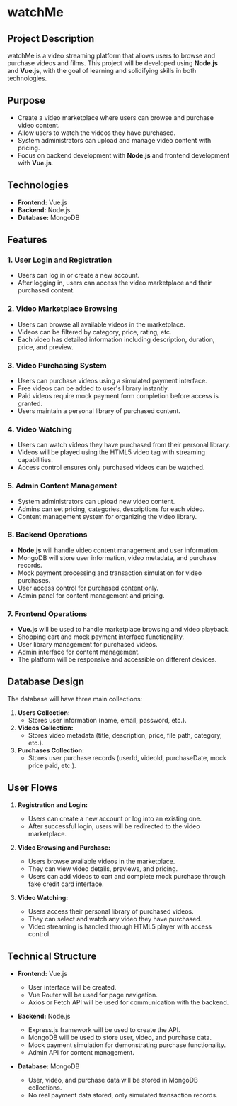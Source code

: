 # watchMe

## Project Description

watchMe is a video streaming platform that allows users to browse and purchase videos and films. This project will be developed using **Node.js** and **Vue.js**, with the goal of learning and solidifying skills in both technologies.

## Purpose

- Create a video marketplace where users can browse and purchase video content.
- Allow users to watch the videos they have purchased.
- System administrators can upload and manage video content with pricing.
- Focus on backend development with **Node.js** and frontend development with **Vue.js**.

## Technologies

- **Frontend:** Vue.js
- **Backend:** Node.js
- **Database:** MongoDB

## Features

### 1. User Login and Registration

- Users can log in or create a new account.
- After logging in, users can access the video marketplace and their purchased content.

### 2. Video Marketplace Browsing

- Users can browse all available videos in the marketplace.
- Videos can be filtered by category, price, rating, etc.
- Each video has detailed information including description, duration, price, and preview.

### 3. Video Purchasing System

- Users can purchase videos using a simulated payment interface.
- Free videos can be added to user's library instantly.
- Paid videos require mock payment form completion before access is granted.
- Users maintain a personal library of purchased content.

### 4. Video Watching

- Users can watch videos they have purchased from their personal library.
- Videos will be played using the HTML5 video tag with streaming capabilities.
- Access control ensures only purchased videos can be watched.

### 5. Admin Content Management

- System administrators can upload new video content.
- Admins can set pricing, categories, descriptions for each video.
- Content management system for organizing the video library.

### 6. Backend Operations

- **Node.js** will handle video content management and user information.
- MongoDB will store user information, video metadata, and purchase records.
- Mock payment processing and transaction simulation for video purchases.
- User access control for purchased content only.
- Admin panel for content management and pricing.

### 7. Frontend Operations

- **Vue.js** will be used to handle marketplace browsing and video playback.
- Shopping cart and mock payment interface functionality.
- User library management for purchased videos.
- Admin interface for content management.
- The platform will be responsive and accessible on different devices.

## Database Design

The database will have three main collections:

1. **Users Collection:**
   - Stores user information (name, email, password, etc.).
2. **Videos Collection:**
   - Stores video metadata (title, description, price, file path, category, etc.).
3. **Purchases Collection:**
   - Stores user purchase records (userId, videoId, purchaseDate, mock price paid, etc.).

## User Flows

1. **Registration and Login:**

   - Users can create a new account or log into an existing one.
   - After successful login, users will be redirected to the video marketplace.

2. **Video Browsing and Purchase:**

   - Users browse available videos in the marketplace.
   - They can view video details, previews, and pricing.
   - Users can add videos to cart and complete mock purchase through fake credit card interface.

3. **Video Watching:**
   - Users access their personal library of purchased videos.
   - They can select and watch any video they have purchased.
   - Video streaming is handled through HTML5 player with access control.

## Technical Structure

- **Frontend:** Vue.js
  - User interface will be created.
  - Vue Router will be used for page navigation.
  - Axios or Fetch API will be used for communication with the backend.
- **Backend:** Node.js

  - Express.js framework will be used to create the API.
  - MongoDB will be used to store user, video, and purchase data.
  - Mock payment simulation for demonstrating purchase functionality.
  - Admin API for content management.

- **Database:** MongoDB
  - User, video, and purchase data will be stored in MongoDB collections.
  - No real payment data stored, only simulated transaction records.
